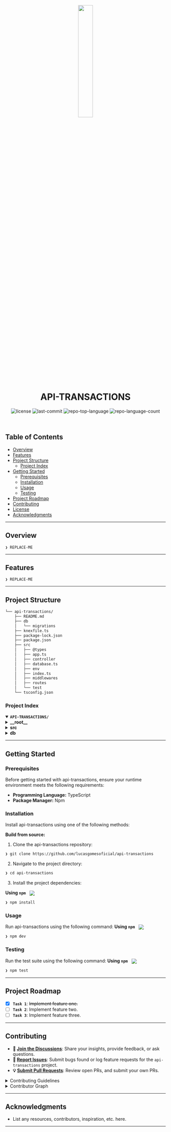 <p align="center">
    <img src="https://img.icons8.com/external-tal-revivo-regular-tal-revivo/96/external-readme-is-a-easy-to-build-a-developer-hub-that-adapts-to-the-user-logo-regular-tal-revivo.png" align="center" width="30%">
</p>
<p align="center"><h1 align="center">API-TRANSACTIONS</h1></p>
<p align="center">
	<img src="https://img.shields.io/github/license/lucasgomesoficial/api-transactions?style=default&logo=opensourceinitiative&logoColor=white&color=0080ff" alt="license">
	<img src="https://img.shields.io/github/last-commit/lucasgomesoficial/api-transactions?style=default&logo=git&logoColor=white&color=0080ff" alt="last-commit">
	<img src="https://img.shields.io/github/languages/top/lucasgomesoficial/api-transactions?style=default&color=0080ff" alt="repo-top-language">
	<img src="https://img.shields.io/github/languages/count/lucasgomesoficial/api-transactions?style=default&color=0080ff" alt="repo-language-count">
</p>
<p align="center"><!-- default option, no dependency badges. -->
</p>
<p align="center">
	<!-- default option, no dependency badges. -->
</p>
<br>

## Table of Contents

- [ Overview](#-overview)
- [ Features](#-features)
- [ Project Structure](#-project-structure)
  - [ Project Index](#-project-index)
- [ Getting Started](#-getting-started)
  - [ Prerequisites](#-prerequisites)
  - [ Installation](#-installation)
  - [ Usage](#-usage)
  - [ Testing](#-testing)
- [ Project Roadmap](#-project-roadmap)
- [ Contributing](#-contributing)
- [ License](#-license)
- [ Acknowledgments](#-acknowledgments)

---

## Overview

<code>❯ REPLACE-ME</code>

---

## Features

<code>❯ REPLACE-ME</code>

---

## Project Structure

```sh
└── api-transactions/
    ├── README.md
    ├── db
    │   └── migrations
    ├── knexfile.ts
    ├── package-lock.json
    ├── package.json
    ├── src
    │   ├── @types
    │   ├── app.ts
    │   ├── controller
    │   ├── database.ts
    │   ├── env
    │   ├── index.ts
    │   ├── middlewares
    │   ├── routes
    │   └── test
    └── tsconfig.json
```

### Project Index

<details open>
	<summary><b><code>API-TRANSACTIONS/</code></b></summary>
	<details> <!-- __root__ Submodule -->
		<summary><b>__root__</b></summary>
		<blockquote>
			<table>
			<tr>
				<td><b><a href='https://github.com/lucasgomesoficial/api-transactions/blob/master/package-lock.json'>package-lock.json</a></b></td>
				<td><code>❯ REPLACE-ME</code></td>
			</tr>
			<tr>
				<td><b><a href='https://github.com/lucasgomesoficial/api-transactions/blob/master/tsconfig.json'>tsconfig.json</a></b></td>
				<td><code>❯ REPLACE-ME</code></td>
			</tr>
			<tr>
				<td><b><a href='https://github.com/lucasgomesoficial/api-transactions/blob/master/package.json'>package.json</a></b></td>
				<td><code>❯ REPLACE-ME</code></td>
			</tr>
			<tr>
				<td><b><a href='https://github.com/lucasgomesoficial/api-transactions/blob/master/knexfile.ts'>knexfile.ts</a></b></td>
				<td><code>❯ REPLACE-ME</code></td>
			</tr>
			</table>
		</blockquote>
	</details>
	<details> <!-- src Submodule -->
		<summary><b>src</b></summary>
		<blockquote>
			<table>
			<tr>
				<td><b><a href='https://github.com/lucasgomesoficial/api-transactions/blob/master/src/index.ts'>index.ts</a></b></td>
				<td><code>❯ REPLACE-ME</code></td>
			</tr>
			<tr>
				<td><b><a href='https://github.com/lucasgomesoficial/api-transactions/blob/master/src/database.ts'>database.ts</a></b></td>
				<td><code>❯ REPLACE-ME</code></td>
			</tr>
			<tr>
				<td><b><a href='https://github.com/lucasgomesoficial/api-transactions/blob/master/src/app.ts'>app.ts</a></b></td>
				<td><code>❯ REPLACE-ME</code></td>
			</tr>
			</table>
			<details>
				<summary><b>env</b></summary>
				<blockquote>
					<table>
					<tr>
						<td><b><a href='https://github.com/lucasgomesoficial/api-transactions/blob/master/src/env/index.ts'>index.ts</a></b></td>
						<td><code>❯ REPLACE-ME</code></td>
					</tr>
					</table>
				</blockquote>
			</details>
			<details>
				<summary><b>middlewares</b></summary>
				<blockquote>
					<table>
					<tr>
						<td><b><a href='https://github.com/lucasgomesoficial/api-transactions/blob/master/src/middlewares/check-session-id-exist.ts'>check-session-id-exist.ts</a></b></td>
						<td><code>❯ REPLACE-ME</code></td>
					</tr>
					</table>
				</blockquote>
			</details>
			<details>
				<summary><b>test</b></summary>
				<blockquote>
					<table>
					<tr>
						<td><b><a href='https://github.com/lucasgomesoficial/api-transactions/blob/master/src/test/transactions.test.ts'>transactions.test.ts</a></b></td>
						<td><code>❯ REPLACE-ME</code></td>
					</tr>
					</table>
				</blockquote>
			</details>
			<details>
				<summary><b>@types</b></summary>
				<blockquote>
					<table>
					<tr>
						<td><b><a href='https://github.com/lucasgomesoficial/api-transactions/blob/master/src/@types/knex.d.ts'>knex.d.ts</a></b></td>
						<td><code>❯ REPLACE-ME</code></td>
					</tr>
					</table>
				</blockquote>
			</details>
			<details>
				<summary><b>routes</b></summary>
				<blockquote>
					<table>
					<tr>
						<td><b><a href='https://github.com/lucasgomesoficial/api-transactions/blob/master/src/routes/index.ts'>index.ts</a></b></td>
						<td><code>❯ REPLACE-ME</code></td>
					</tr>
					</table>
				</blockquote>
			</details>
			<details>
				<summary><b>controller</b></summary>
				<blockquote>
					<table>
					<tr>
						<td><b><a href='https://github.com/lucasgomesoficial/api-transactions/blob/master/src/controller/transactions.ts'>transactions.ts</a></b></td>
						<td><code>❯ REPLACE-ME</code></td>
					</tr>
					</table>
				</blockquote>
			</details>
		</blockquote>
	</details>
	<details> <!-- db Submodule -->
		<summary><b>db</b></summary>
		<blockquote>
			<details>
				<summary><b>migrations</b></summary>
				<blockquote>
					<table>
					<tr>
						<td><b><a href='https://github.com/lucasgomesoficial/api-transactions/blob/master/db/migrations/20241126010257_create-transactions.ts'>20241126010257_create-transactions.ts</a></b></td>
						<td><code>❯ REPLACE-ME</code></td>
					</tr>
					<tr>
						<td><b><a href='https://github.com/lucasgomesoficial/api-transactions/blob/master/db/migrations/20241126141936_add-session-id-to-transactions.ts'>20241126141936_add-session-id-to-transactions.ts</a></b></td>
						<td><code>❯ REPLACE-ME</code></td>
					</tr>
					</table>
				</blockquote>
			</details>
		</blockquote>
	</details>
</details>

---

## Getting Started

### Prerequisites

Before getting started with api-transactions, ensure your runtime environment meets the following requirements:

- **Programming Language:** TypeScript
- **Package Manager:** Npm

### Installation

Install api-transactions using one of the following methods:

**Build from source:**

1. Clone the api-transactions repository:

```sh
❯ git clone https://github.com/lucasgomesoficial/api-transactions
```

2. Navigate to the project directory:

```sh
❯ cd api-transactions
```

3. Install the project dependencies:

**Using `npm`** &nbsp; [<img align="center" src="https://img.shields.io/badge/npm-CB3837.svg?style={badge_style}&logo=npm&logoColor=white" />](https://www.npmjs.com/)

```sh
❯ npm install
```

### Usage

Run api-transactions using the following command:
**Using `npm`** &nbsp; [<img align="center" src="https://img.shields.io/badge/npm-CB3837.svg?style={badge_style}&logo=npm&logoColor=white" />](https://www.npmjs.com/)

```sh
❯ npm dev
```

### Testing

Run the test suite using the following command:
**Using `npm`** &nbsp; [<img align="center" src="https://img.shields.io/badge/npm-CB3837.svg?style={badge_style}&logo=npm&logoColor=white" />](https://www.npmjs.com/)

```sh
❯ npm test
```

---

## Project Roadmap

- [x] **`Task 1`**: <strike>Implement feature one.</strike>
- [ ] **`Task 2`**: Implement feature two.
- [ ] **`Task 3`**: Implement feature three.

---

## Contributing

- **💬 [Join the Discussions](https://github.com/lucasgomesoficial/api-transactions/discussions)**: Share your insights, provide feedback, or ask questions.
- **🐛 [Report Issues](https://github.com/lucasgomesoficial/api-transactions/issues)**: Submit bugs found or log feature requests for the `api-transactions` project.
- **💡 [Submit Pull Requests](https://github.com/lucasgomesoficial/api-transactions/blob/main/CONTRIBUTING.md)**: Review open PRs, and submit your own PRs.

<details closed>
<summary>Contributing Guidelines</summary>

1. **Fork the Repository**: Start by forking the project repository to your github account.
2. **Clone Locally**: Clone the forked repository to your local machine using a git client.
   ```sh
   git clone https://github.com/lucasgomesoficial/api-transactions
   ```
3. **Create a New Branch**: Always work on a new branch, giving it a descriptive name.
   ```sh
   git checkout -b new-feature-x
   ```
4. **Make Your Changes**: Develop and test your changes locally.
5. **Commit Your Changes**: Commit with a clear message describing your updates.
   ```sh
   git commit -m 'Implemented new feature x.'
   ```
6. **Push to github**: Push the changes to your forked repository.
   ```sh
   git push origin new-feature-x
   ```
7. **Submit a Pull Request**: Create a PR against the original project repository. Clearly describe the changes and their motivations.
8. **Review**: Once your PR is reviewed and approved, it will be merged into the main branch. Congratulations on your contribution!
</details>

<details closed>
<summary>Contributor Graph</summary>
<br>
<p align="left">
   <a href="https://github.com{/lucasgomesoficial/api-transactions/}graphs/contributors">
      <img src="https://contrib.rocks/image?repo=lucasgomesoficial/api-transactions">
   </a>
</p>
</details>

---

## Acknowledgments

- List any resources, contributors, inspiration, etc. here.

---
